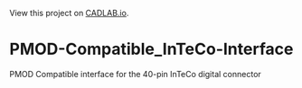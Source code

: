 View this project on [CADLAB.io](https://cadlab.io/project/1718). 

# PMOD-Compatible_InTeCo-Interface
PMOD Compatible interface for the 40-pin InTeCo digital connector
